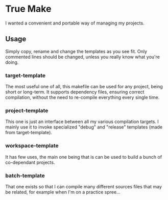 # True Make

I wanted a convenient and portable way of managing my projects.

## Usage

Simply copy, rename and change the templates as you see fit. Only commented
lines should be changed, unless you really know what you're doing.

### target-template

The most useful one of all, this makefile can be used for any project,
being short or long-term. It supports dependency files, ensuring correct
compilation, without the need to re-compile everything every single time.

### project-template

This one is just an interface between all my various compilation targets. I
mainly use it to invoke specialized "debug" and "release" templates (made from
target-template).

### workspace-template

It has few uses, the main one being that is can be used to build a bunch of
co-dependant projects.

### batch-template

That one exists so that I can compile many different sources files that may
be related, for example when I'm on a practice spree...
